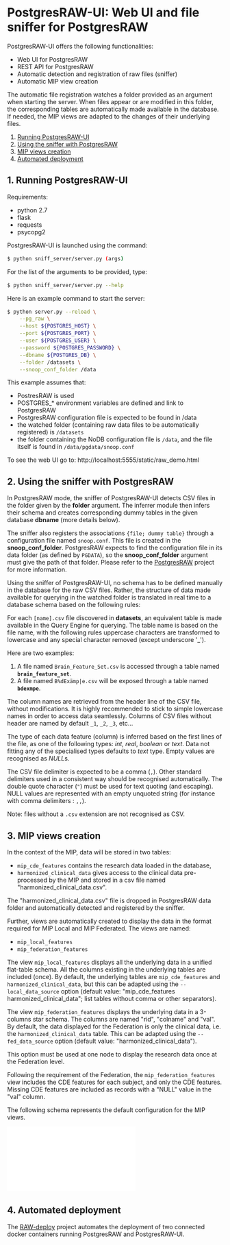 # PostgresRAW-UI: Web UI and file sniffer for PostgresRAW

PostgresRAW-UI offers the following functionalities:

- Web UI for PostgresRAW
- REST API for PostgresRAW
- Automatic detection and registration of raw files (sniffer)
- Automatic MIP view creation

The automatic file registration watches a folder provided as an argument when starting the server. When files appear or are modified in this folder, the corresponding tables are automatically made available in the database. If needed, the MIP views are adapted to the changes of their underlying files.


1. [Running PostgresRAW-UI](#running-postgresraw-ui)
2. [Using the sniffer with PostgresRAW](#using-the-sniffer-with-postgresraw)
3. [MIP views creation](#mip-views-creation)
4. [Automated deployment](#automated-deployment)

## 1. Running PostgresRAW-UI

Requirements:

 * python 2.7
 * flask
 * requests
 * psycopg2

PostgresRAW-UI is launched using the command:

```sh
$ python sniff_server/server.py (args)
```

For the list of the arguments to be provided, type:

```sh
$ python sniff_server/server.py --help
```

Here is an example command to start the server:

```sh
$ python server.py --reload \
    --pg_raw \
    --host ${POSTGRES_HOST} \
    --port ${POSTGRES_PORT} \
    --user ${POSTGRES_USER} \
    --password ${POSTGRES_PASSWORD} \
    --dbname ${POSTGRES_DB} \
    --folder /datasets \
    --snoop_conf_folder /data
```

This example assumes that:

 * PostresRAW is used
 * POSTGRES_* environment variables are defined and link to PostgresRAW
 * PostgresRAW configuration file is expected to be found in /data
 * the watched folder (containing raw data files to be automatically registered) is `/datasets`
 * the folder containing the NoDB configuration file is `/data`, and the file itself is found in `/data/pgdata/snoop.conf`

To see the web UI go to: http://localhost:5555/static/raw_demo.html 

## 2. Using the sniffer with PostgresRAW

In PostgresRAW mode, the sniffer of PostgresRAW-UI detects CSV files in the folder given by the **folder** argument. The inferrer module then infers their schema and creates corresponding dummy tables in the given database **dbname** (more details below). 

The sniffer also registers the associations `{file; dummy table}` through a configuration file named `snoop.conf`. This file is created in the **snoop\_conf\_folder**. PostgresRAW expects to find the configuration file in its data folder (as defined by `PGDATA`), so the **snoop\_conf\_folder** argument must give the path of that folder. Please refer to the [PostgresRAW](https://github.com/HBPMedical/PostgresRAW) project for more information.

Using the sniffer of PostgresRAW-UI, no schema has to be defined manually in the database for the raw CSV files. Rather, the structure of data made available for querying in the watched folder is translated in real time to a database schema based on the following rules:

For each `[name].csv` file discovered in **datasets**, an equivalent table is made available in the Query Engine for querying. The table name is based on the file name, with the following rules uppercase characters are transformed to lowercase and any special character removed (except underscore '\_').

Here are two examples:

 1. A file named `Brain_Feature_Set.csv` is accessed through a table named **`brain_feature_set`**.
 2. A file named `B%dExämp|e.csv` will be exposed through a table named **`bdexmpe`**.

The column names are retrieved from the header line of the CSV file, without modifications. It is highly recommended to stick to simple lowercase names in order to access data seamlessly. Columns of CSV files without header are named by default `_1`, `_2`, `_3`, etc…

The type of each data feature (column) is inferred based on the first lines of the file, as one of the following types: *int*, *real*, *boolean* or *text*. Data not fitting any of the specialised types defaults to *text* type. Empty values are recognised as *NULL*s.

The CSV file delimiter is expected to be a comma (`,`). Other standard delimiters used in a consistent way should be recognised automatically. The double quote character (`"`) must be used for text quoting (and escaping). NULL values are represented with an empty unquoted string (for instance with comma delimiters : `,,`).

Note: files without a `.csv` extension are not recognised as CSV.

## 3. MIP views creation

In the context of the MIP, data will be stored in two tables:

- `mip_cde_features` contains the research data loaded in the database,
- `harmonized_clinical_data` gives access to the clinical data pre-processed by the MIP and stored in a csv file named "harmonized\_clinical\_data.csv".

The "harmonized\_clinical\_data.csv" file is dropped in PostgresRAW data folder and automatically detected and registered by the sniffer.

Further, views are automatically created to display the data in the format required for MIP Local and MIP Federated. The views are named:

- `mip_local_features`
- `mip_federation_features`

The view `mip_local_features` displays all the underlying data in a unified flat-table schema. All the columns existing in the underlying tables are included (once). By default, the underlying tables are `mip_cde_features` and `harmonized_clinical_data`, but this can be adapted using the `--local_data_source` option (default value: "mip\_cde\_features harmonized\_clinical\_data"; list tables without comma or other separators).

The view `mip_federation_features` displays the underlying data in a 3-columns star schema. The columns are named "rid", "colname" and "val". By default, the data displayed for the Federation is only the clinical data, i.e. the `harmonized_clinical_data` table. This can be adapted using the `--fed_data_source` option (default value: "harmonized\_clinical\_data").

This option must be used at one node to display the research data once at the Federation level.

Following the requirement of the Federation, the `mip_federation_features` view includes the CDE features for each subject, and only the CDE features. Missing CDE features are included as records with a "NULL" value in the "val" column.

The following schema represents the default configuration for the MIP views.

![](mip_views_schema.pdf)

## 4. Automated deployment

The [RAW-deploy](https://github.com/HBPMedical/RAW-deploy) project automates the deployment of two connected docker containers running PostgresRAW and PostgresRAW-UI. 

